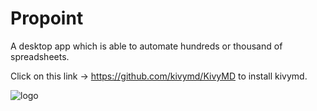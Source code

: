 # Propoint
A desktop app which is able to automate hundreds or 
thousand of spreadsheets.

Click on this link -> https://github.com/kivymd/KivyMD to install kivymd.

![logo](https://user-images.githubusercontent.com/76507514/106596771-7dbf3d80-657b-11eb-89a8-30e0e4f0a7ae.png)

